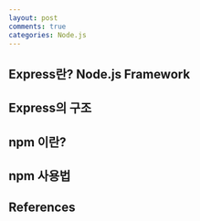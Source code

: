 ```yaml
---
layout: post
comments: true
categories: Node.js
---
```


## Express란? Node.js Framework

## **Express의 구조**

## npm 이란?

## **npm 사용법**

## References


